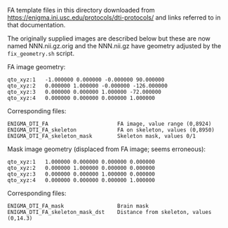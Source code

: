 FA template files in this directory downloaded from
https://enigma.ini.usc.edu/protocols/dti-protocols/
and links referred to in that documentation.

The originally supplied images are described below but these are now named NNN.nii.gz.orig and
the NNN.nii.gz have geometry adjusted by the `fix_geometry.sh` script.

FA image geometry:

    qto_xyz:1	-1.000000 0.000000 -0.000000 90.000000 
    qto_xyz:2	0.000000 1.000000 -0.000000 -126.000000 
    qto_xyz:3	0.000000 0.000000 1.000000 -72.000000 
    qto_xyz:4	0.000000 0.000000 0.000000 1.000000

Corresponding files:

    ENIGMA_DTI_FA                      FA image, value range (0,8924)
    ENIGMA_DTI_FA_skeleton             FA on skeleton, values (0,8950)
    ENIGMA_DTI_FA_skeleton_mask        Skeleton mask, values 0/1


Mask image geometry (displaced from FA image; seems erroneous):

    qto_xyz:1	1.000000 0.000000 0.000000 0.000000 
    qto_xyz:2	0.000000 1.000000 0.000000 0.000000 
    qto_xyz:3	0.000000 0.000000 1.000000 0.000000 
    qto_xyz:4	0.000000 0.000000 0.000000 1.000000

Corresponding files:

    ENIGMA_DTI_FA_mask                 Brain mask
    ENIGMA_DTI_FA_skeleton_mask_dst    Distance from skeleton, values (0,14.3)
